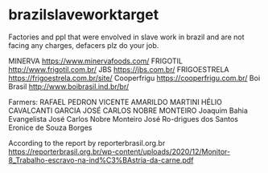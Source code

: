 # brazilslaveworktarget
Factories and ppl that were envolved in slave work in brazil and are not facing any charges, defacers plz do your job.

MINERVA https://www.minervafoods.com/
FRIGOTIL http://www.frigotil.com.br/
JBS https://jbs.com.br/
FRIGOESTRELA https://frigoestrela.com.br/site/
Cooperfrigu https://cooperfrigu.com.br/
Boi Brasil http://www.boibrasil.ind.br/br/

Farmers:
RAFAEL PEDRON VICENTE
AMARILDO MARTINI
HÉLIO CAVALCANTI GARCIA
JOSÉ CARLOS NOBRE MONTEIRO 
Joaquim   Bahia   Evangelista
José  Carlos  Nobre  Monteiro
José  Ro-drigues  dos  Santos
Eronice  de  Souza  Borges


According to the report by reporterbrasil.org.br https://reporterbrasil.org.br/wp-content/uploads/2020/12/Monitor-8_Trabalho-escravo-na-ind%C3%BAstria-da-carne.pdf


